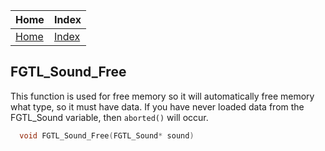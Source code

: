 | Home                     | Index                                     |
|:-------------------------|:------------------------------------------|
| [Home](../index.html)    | [Index](../first_time/first_time.html)    |

## FGTL_Sound_Free
This function is used for free memory 
so it will automatically free memory 
what type, so it must have data. If 
you have never loaded data from the 
FGTL_Sound variable, then `aborted()` 
will occur.
```cpp
  void FGTL_Sound_Free(FGTL_Sound* sound)
```